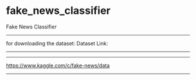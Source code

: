 # fake_news_classifier
Fake News Classifier

*********************************
for downloading the dataset:
Dataset Link:
*********************************

******************************************************
https://www.kaggle.com/c/fake-news/data
******************************************************
